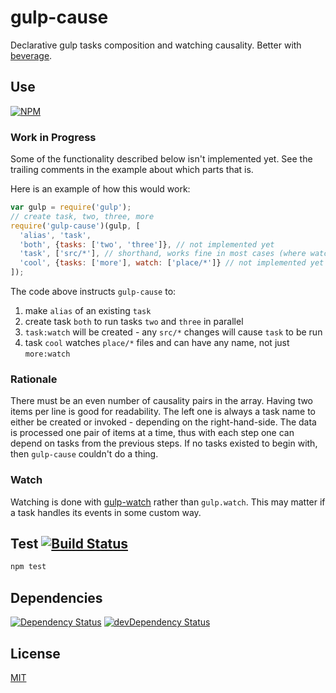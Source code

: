 # gulp-cause

Declarative gulp tasks composition and watching causality.
Better with [beverage](https://github.com/orlin/beverage).

## Use

[![NPM](https://nodei.co/npm/gulp-cause.png?mini=true)](https://www.npmjs.org/package/gulp-cause)

### Work in Progress

Some of the functionality described below isn't implemented yet.
See the trailing comments in the example about which parts that is.

Here is an example of how this would work:

```javascript
var gulp = require('gulp');
// create task, two, three, more
require('gulp-cause')(gulp, [
  'alias', 'task',
  'both', {tasks: ['two', 'three']}, // not implemented yet
  'task', ['src/*'], // shorthand, works fine in most cases (where watch is needed)
  'cool', {tasks: ['more'], watch: ['place/*']} // not implemented yet
]);
```

The code above instructs `gulp-cause` to:

1. make `alias` of an existing `task`
2. create task `both` to run tasks `two` and `three` in parallel
3. `task:watch` will be created - any `src/*` changes will cause `task` to be run
4. task `cool` watches `place/*` files and can have any name, not just `more:watch`

### Rationale

There must be an even number of causality pairs in the array.  Having two items per line is good for readability.  The left one is always a task name to either be created or invoked - depending on the right-hand-side.  The data is processed one pair of items at a time, thus with each step one can depend on tasks from the previous steps.  If no tasks existed to begin with, then `gulp-cause` couldn't do a thing.

### Watch

Watching is done with [gulp-watch](https://github.com/floatdrop/gulp-watch) rather than `gulp.watch`.  This may matter if a task handles its events in some custom way.

## Test [![Build Status](https://img.shields.io/travis/orlin/gulp-cause.svg?style=flat)](https://travis-ci.org/orlin/gulp-cause)

```sh
npm test
```

## Dependencies

[![Dependency Status](https://david-dm.org/orlin/gulp-cause.svg)](https://david-dm.org/orlin/gulp-cause)
[![devDependency Status](https://david-dm.org/orlin/gulp-cause/dev-status.svg)](https://david-dm.org/orlin/gulp-cause#info=devDependencies)

## License

[MIT](http://orlin.mit-license.org)
